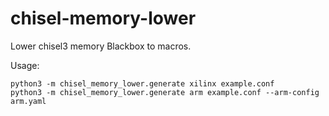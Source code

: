 # chisel-memory-lower

Lower chisel3 memory Blackbox to macros.

Usage:

```shell
python3 -m chisel_memory_lower.generate xilinx example.conf
python3 -m chisel_memory_lower.generate arm example.conf --arm-config arm.yaml
```